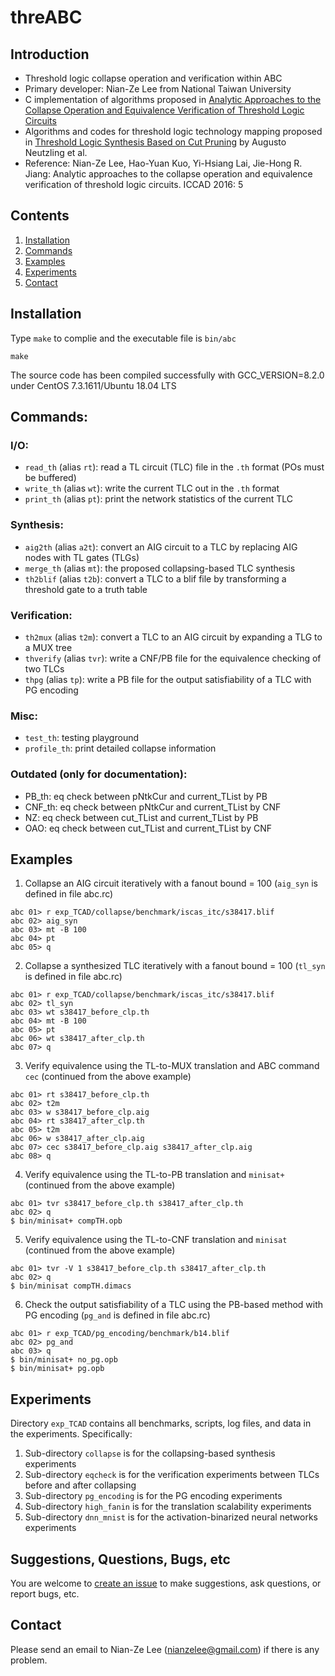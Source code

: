 # threABC
## Introduction
- Threshold logic collapse operation and verification within ABC
- Primary developer: Nian-Ze Lee from National Taiwan University
- C implementation of algorithms proposed in [Analytic Approaches to the Collapse Operation and Equivalence Verification of Threshold Logic Circuits](https://ieeexplore.ieee.org/document/7827582/)
- Algorithms and codes for threshold logic technology mapping proposed in [Threshold Logic Synthesis Based on Cut Pruning](https://ieeexplore.ieee.org/document/7372610/) by Augusto Neutzling et al.
- Reference: Nian-Ze Lee, Hao-Yuan Kuo, Yi-Hsiang Lai, Jie-Hong R. Jiang:
Analytic approaches to the collapse operation and equivalence verification of threshold logic circuits. ICCAD 2016: 5
## Contents
1. [Installation](#installation)
2. [Commands](#commands)
3. [Examples](#examples)
4. [Experiments](#experiments)
5. [Contact](#contact)
## Installation
Type `make` to complie and the executable file is `bin/abc`
```
make
```
The source code has been compiled successfully with GCC\_VERSION=8.2.0 under CentOS 7.3.1611/Ubuntu 18.04 LTS
## Commands:
### I/O:
- `read_th` (alias `rt`): read a TL circuit (TLC) file in the `.th` format (POs must be buffered)
- `write_th` (alias `wt`): write the current TLC out in the `.th` format
- `print_th` (alias `pt`): print the network statistics of the current TLC
### Synthesis:
- `aig2th` (alias `a2t`): convert an AIG circuit to a TLC by replacing AIG nodes with TL gates (TLGs)
- `merge_th` (alias `mt`): the proposed collapsing-based TLC synthesis
- `th2blif` (alias `t2b`): convert a TLC to a blif file by transforming a threshold gate to a truth table
### Verification:
- `th2mux` (alias `t2m`): convert a TLC to an AIG circuit by expanding a TLG to a MUX tree
- `thverify` (alias `tvr`): write a CNF/PB file for the equivalence checking of two TLCs
- `thpg` (alias `tp`): write a PB file for the output satisfiability of a TLC with PG encoding
### Misc:
- `test_th`: testing playground
- `profile_th`: print detailed collapse information
### Outdated (only for documentation):
- PB_th: eq check between pNtkCur and current_TList by PB
- CNF_th: eq check between pNtkCur and current_TList by CNF
- NZ: eq check between cut_TList and current_TList by PB
- OAO: eq check between cut_TList and current_TList by CNF
## Examples
1. Collapse an AIG circuit iteratively with a fanout bound = 100 (`aig_syn` is defined in file abc.rc)
```
abc 01> r exp_TCAD/collapse/benchmark/iscas_itc/s38417.blif
abc 02> aig_syn
abc 03> mt -B 100
abc 04> pt
abc 05> q
```
2. Collapse a synthesized TLC iteratively with a fanout bound = 100 (`tl_syn` is defined in file abc.rc)
```
abc 01> r exp_TCAD/collapse/benchmark/iscas_itc/s38417.blif
abc 02> tl_syn
abc 03> wt s38417_before_clp.th
abc 04> mt -B 100
abc 05> pt
abc 06> wt s38417_after_clp.th
abc 07> q
```
3. Verify equivalence using the TL-to-MUX translation and ABC command `cec` (continued from the above example)
```
abc 01> rt s38417_before_clp.th
abc 02> t2m
abc 03> w s38417_before_clp.aig
abc 04> rt s38417_after_clp.th
abc 05> t2m
abc 06> w s38417_after_clp.aig
abc 07> cec s38417_before_clp.aig s38417_after_clp.aig
abc 08> q
```
4. Verify equivalence using the TL-to-PB translation and `minisat+` (continued from the above example)
```
abc 01> tvr s38417_before_clp.th s38417_after_clp.th
abc 02> q
$ bin/minisat+ compTH.opb
```
5. Verify equivalence using the TL-to-CNF translation and `minisat` (continued from the above example)
```
abc 01> tvr -V 1 s38417_before_clp.th s38417_after_clp.th
abc 02> q
$ bin/minisat compTH.dimacs
```
6. Check the output satisfiability of a TLC using the PB-based method with PG encoding (`pg_and` is defined in file abc.rc)
```
abc 01> r exp_TCAD/pg_encoding/benchmark/b14.blif
abc 02> pg_and
abc 03> q
$ bin/minisat+ no_pg.opb
$ bin/minisat+ pg.opb
```
## Experiments
Directory `exp_TCAD` contains all benchmarks, scripts, log files, and data in the experiments. Specifically:
1. Sub-directory `collapse` is for the collapsing-based synthesis experiments
2. Sub-directory `eqcheck` is for the verification experiments between TLCs before and after collapsing
3. Sub-directory `pg_encoding` is for the PG encoding experiments
4. Sub-directory `high_fanin` is for the translation scalability experiments
5. Sub-directory `dnn_mnist` is for the activation-binarized neural networks experiments
## Suggestions, Questions, Bugs, etc
You are welcome to [create an issue](https://github.com/nianzelee/threABC/issues) to make suggestions, ask questions, or report bugs, etc.
## Contact
Please send an email to Nian-Ze Lee (nianzelee@gmail.com) if there is any problem.
